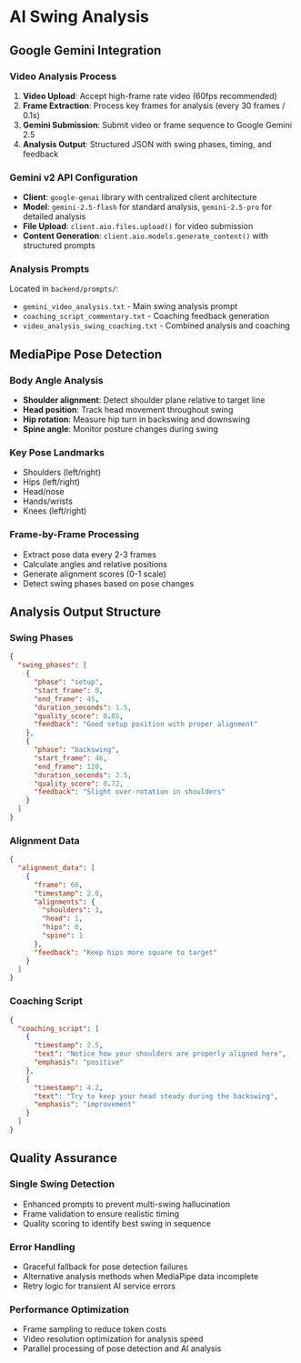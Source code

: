 # AI Swing Analysis

## Google Gemini Integration

### Video Analysis Process
1. **Video Upload**: Accept high-frame rate video (60fps recommended)
2. **Frame Extraction**: Process key frames for analysis (every 30 frames / 0.1s)
3. **Gemini Submission**: Submit video or frame sequence to Google Gemini 2.5
4. **Analysis Output**: Structured JSON with swing phases, timing, and feedback

### Gemini v2 API Configuration
- **Client**: `google-genai` library with centralized client architecture
- **Model**: `gemini-2.5-flash` for standard analysis, `gemini-2.5-pro` for detailed analysis
- **File Upload**: `client.aio.files.upload()` for video submission
- **Content Generation**: `client.aio.models.generate_content()` with structured prompts

### Analysis Prompts
Located in `backend/prompts/`:
- `gemini_video_analysis.txt` - Main swing analysis prompt
- `coaching_script_commentary.txt` - Coaching feedback generation
- `video_analysis_swing_coaching.txt` - Combined analysis and coaching

## MediaPipe Pose Detection

### Body Angle Analysis
- **Shoulder alignment**: Detect shoulder plane relative to target line
- **Head position**: Track head movement throughout swing
- **Hip rotation**: Measure hip turn in backswing and downswing
- **Spine angle**: Monitor posture changes during swing

### Key Pose Landmarks
- Shoulders (left/right)
- Hips (left/right) 
- Head/nose
- Hands/wrists
- Knees (left/right)

### Frame-by-Frame Processing
- Extract pose data every 2-3 frames
- Calculate angles and relative positions
- Generate alignment scores (0-1 scale)
- Detect swing phases based on pose changes

## Analysis Output Structure

### Swing Phases
```json
{
  "swing_phases": [
    {
      "phase": "setup",
      "start_frame": 0,
      "end_frame": 45,
      "duration_seconds": 1.5,
      "quality_score": 0.85,
      "feedback": "Good setup position with proper alignment"
    },
    {
      "phase": "backswing", 
      "start_frame": 46,
      "end_frame": 120,
      "duration_seconds": 2.5,
      "quality_score": 0.72,
      "feedback": "Slight over-rotation in shoulders"
    }
  ]
}
```

### Alignment Data
```json
{
  "alignment_data": [
    {
      "frame": 60,
      "timestamp": 2.0,
      "alignments": {
        "shoulders": 1,
        "head": 1, 
        "hips": 0,
        "spine": 1
      },
      "feedback": "Keep hips more square to target"
    }
  ]
}
```

### Coaching Script
```json
{
  "coaching_script": [
    {
      "timestamp": 2.5,
      "text": "Notice how your shoulders are properly aligned here",
      "emphasis": "positive"
    },
    {
      "timestamp": 4.2,
      "text": "Try to keep your head steady during the backswing",
      "emphasis": "improvement"
    }
  ]
}
```

## Quality Assurance

### Single Swing Detection
- Enhanced prompts to prevent multi-swing hallucination
- Frame validation to ensure realistic timing
- Quality scoring to identify best swing in sequence

### Error Handling
- Graceful fallback for pose detection failures
- Alternative analysis methods when MediaPipe data incomplete
- Retry logic for transient AI service errors

### Performance Optimization
- Frame sampling to reduce token costs
- Video resolution optimization for analysis speed
- Parallel processing of pose detection and AI analysis